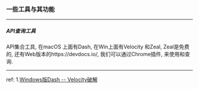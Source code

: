 ###  一些工具与其功能

***

##### API查询工具
API集合工具, 在macOS 上面有Dash, 在Win上面有Velocity 和Zeal, Zeal是免费的, 还有Web版本的https://devdocs.io/, 我们可以通过Chrome插件, 来使用和查询.



***
ref:
1.[Windows版Dash -- Velocity破解](https://www.jianshu.com/p/177201f66d06)